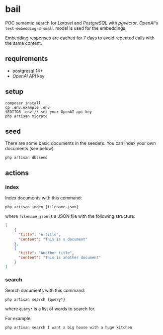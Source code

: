 # bail

POC semantic search for _Laravel_ and _PostgreSQL_ with _pgvector_. _OpenAI_'s `text-embedding-3-small` model is used for the embeddings.

Embedding responses are cached for 7 days to avoid repeated calls with the same content.

## requirements

* postgresql 14+
* _OpenAI_ API key

## setup

```
composer install
cp .env.example .env
$EDITOR .env // set your OpenAI api key
php artisan migrate
```

## seed

There are some basic documents in the seeders. You can index your own documents (see below).
```
php artisan db:seed
```

## actions

### index

Index documents with this command:
```
php artisan index {filename.json}
```
where `filename.json` is a JSON file with the following structure:
```json
[
    {
      "title": "A title",
      "content": "This is a document"
    },
    {
      "title": "Another title",
      "content": "This is another document"
    }
]
```

### search

Search documents with this command:
```
php artisan search {query*}
```
where `query*` is a list of words to search for.

For example:
```
php artisan search I want a big house with a huge kitchen
```
